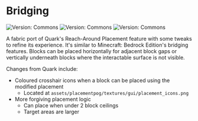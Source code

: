 # Bridging

![Version: Commons](https://img.shields.io/badge/Version-1.1-blue?style=for-the-badge)
![Version: Commons](https://img.shields.io/badge/Java-17-red?style=for-the-badge)
![Version: Commons](https://img.shields.io/badge/Fabric-1.19.0-orange?style=for-the-badge)

A fabric port of Quark's Reach-Around Placement feature with some tweaks to refine its experience. It's similar to Minecraft:
Bedrock Edition's bridging features. Blocks can be placed horizontally for adjacent block gaps or vertically underneath
blocks where the interactable surface is not visible.


Changes from Quark include:

- Coloured crosshair icons when a block can be placed using the modified placement
  - Located at `assets/placementpog/textures/gui/placement_icons.png`
- More forgiving placement logic
  - Can place when under 2 block ceilings
  - Target areas are larger

